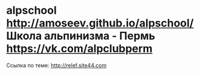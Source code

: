 alpschool
http://amoseev.github.io/alpschool/
Школа альпинизма - Пермь
https://vk.com/alpclubperm
=========

Ссылка по теме:
http://relef.site44.com
